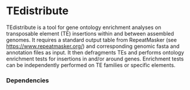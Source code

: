 # TEdistribute

TEdistribute is a tool for gene ontology enrichment analyses on transposable element (TE) insertions within and between assembled genomes. It requires a standard output table from RepeatMasker (see https://www.repeatmasker.org/) and corresponding genomic fasta and annotation files as input. It then defragments TEs and  performs ontology enrichment tests for insertions in and/or around genes. Enrichment tests can be independently performed on TE families or specific elements. 

### Dependencies 

